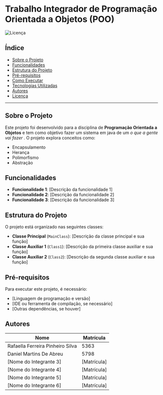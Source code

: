 # Trabalho Integrador de Programação Orientada a Objetos (POO)

![Licença](https://img.shields.io/badge/Licença-MIT-blue.svg)

## Índice
- [Sobre o Projeto](#sobre-o-projeto)
- [Funcionalidades](#funcionalidades)
- [Estrutura do Projeto](#estrutura-do-projeto)
- [Pré-requisitos](#pré-requisitos)
- [Como Executar](#como-executar)
- [Tecnologias Utilizadas](#tecnologias-utilizadas)
- [Autores](#autores)
- [Licença](#licença)

---

## Sobre o Projeto
Este projeto foi desenvolvido para a disciplina de **Programação Orientada a Objetos** e tem como objetivo fazer um sistema em java de um *o que a gente vai fazer* . O projeto explora conceitos como:
- Encapsulamento
- Herança
- Polimorfismo
- Abstração

## Funcionalidades
- **Funcionalidade 1**: [Descrição da funcionalidade 1]
- **Funcionalidade 2**: [Descrição da funcionalidade 2]
- **Funcionalidade 3**: [Descrição da funcionalidade 3]

## Estrutura do Projeto
O projeto está organizado nas seguintes classes:
- **Classe Principal** (`MainClass`): [Descrição da classe principal e sua função]
- **Classe Auxiliar 1** (`Class1`): [Descrição da primeira classe auxiliar e sua função]
- **Classe Auxiliar 2** (`Class2`): [Descrição da segunda classe auxiliar e sua função]

## Pré-requisitos
Para executar este projeto, é necessário:
- [Linguagem de programação e versão]
- [IDE ou ferramenta de compilação, se necessário]
- [Outras dependências, se houver]


## Autores
| Nome                          | Matrícula |
|-------------------------------|-----------|
| Rafaella Ferreira Pinheiro Silva | 5363      |
| Daniel Martins De Abreu          | 5798      |
| [Nome do Integrante 3]           | [Matrícula]|
| [Nome do Integrante 4]           | [Matrícula]|
| [Nome do Integrante 5]           | [Matrícula]|
| [Nome do Integrante 6]           | [Matrícula]|


